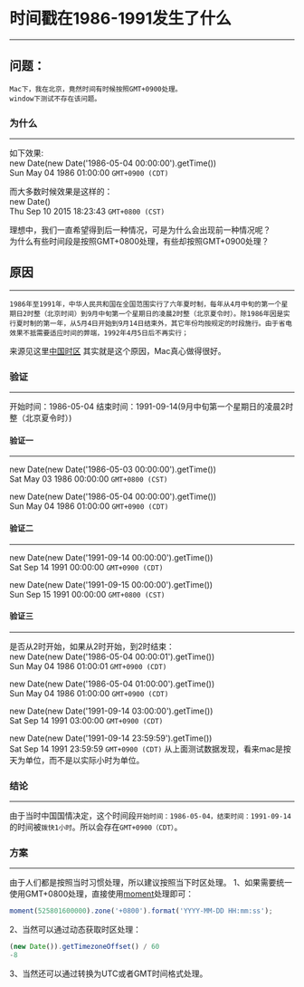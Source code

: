 # 时间戳在1986-1991发生了什么
---
## 问题：
```
Mac下，我在北京，竟然时间有时候按照GMT+0900处理。  
window下测试不存在该问题。
```
### 为什么
---
如下效果:  
new Date(new Date('1986-05-04 00:00:00').getTime())  
Sun May 04 1986 01:00:00 `GMT+0900 (CDT)`

而大多数时候效果是这样的：  
new Date()  
Thu Sep 10 2015 18:23:43 `GMT+0800 (CST)`

理想中，我们一直希望得到后一种情况，可是为什么会出现前一种情况呢？  
为什么有些时间段是按照GMT+0800处理，有些却按照GMT+0900处理？

## 原因
---
```
1986年至1991年，中华人民共和国在全国范围实行了六年夏时制，每年从4月中旬的第一个星期日2时整（北京时间）到9月中旬第一个星期日的凌晨2时整（北京夏令时）。除1986年因是实行夏时制的第一年，从5月4日开始到9月14日结束外，其它年份均按规定的时段施行。由于省电效果不抵需要适应时间的弊端，1992年4月5日后不再实行；
```
来源见这里[中国时区]
其实就是这个原因，Mac真心做得很好。

### 验证
---
开始时间：1986-05-04
结束时间：1991-09-14(9月中旬第一个星期日的凌晨2时整（北京夏令时）)
#### 验证一
---
new Date(new Date('1986-05-03 00:00:00').getTime())  
Sat May 03 1986 00:00:00 `GMT+0800 (CST)`

new Date(new Date('1986-05-04 00:00:00').getTime())  
Sun May 04 1986 01:00:00 `GMT+0900 (CDT)`

#### 验证二
---
new Date(new Date('1991-09-14 00:00:00').getTime())  
Sat Sep 14 1991 00:00:00 `GMT+0900 (CDT)`

new Date(new Date('1991-09-15 00:00:00').getTime())  
Sun Sep 15 1991 00:00:00 `GMT+0800 (CST)`

#### 验证三
---
是否从2时开始，如果从2时开始，到2时结束：  
new Date(new Date('1986-05-04 00:00:01').getTime())  
Sun May 04 1986 01:00:01 `GMT+0900 (CDT)`

new Date(new Date('1986-05-04 01:00:00').getTime())  
Sun May 04 1986 01:00:00 `GMT+0900 (CDT)`

new Date(new Date('1991-09-14 03:00:00').getTime())  
Sat Sep 14 1991 03:00:00 `GMT+0900 (CDT)`  

new Date(new Date('1991-09-14 23:59:59').getTime())  
Sat Sep 14 1991 23:59:59 `GMT+0900 (CDT)`
从上面测试数据发现，看来mac是按天为单位，而不是以实际小时为单位。


### 结论
---
由于当时中国国情决定，这个时间段`开始时间：1986-05-04，结束时间：1991-09-14`的时间被`拨快1小时`。所以会存在`GMT+0900（CDT）`。

### 方案
---
由于人们都是按照当时习惯处理，所以建议按照当下时区处理。
1、如果需要统一使用GMT+0800处理，直接使用[moment]处理即可：
```javascript
moment(525801600000).zone('+0800').format('YYYY-MM-DD HH:mm:ss');
```
2、当然可以通过动态获取时区处理： 
```javascript
(new Date()).getTimezoneOffset() / 60
-8
```
3、当然还可以通过转换为UTC或者GMT时间格式处理。



[中国时区]:https://zh.wikipedia.org/wiki/%E4%B8%AD%E5%9C%8B%E6%99%82%E5%8D%80
[moment]:http://momentjs.cn/
